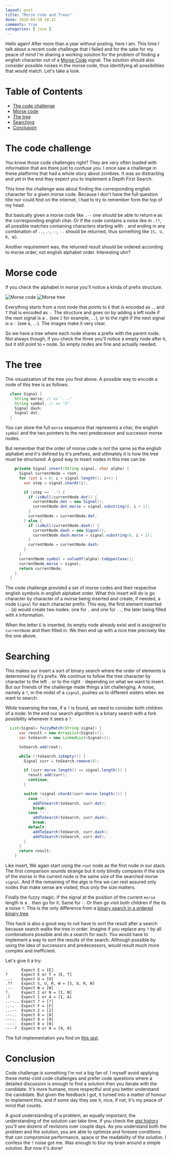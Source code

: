 ```yaml
---
layout: post
title: "Morse Code and Trees"
date: 2020-04-30 10:22
comments: true
categories: [ java ]
---
```


Hello again! After more than a year without posting, here I am. This time I talk about a recent code challenge that I failed and for the sake for my peace of mind I'm sharing a working solution for the problem of finding a english character out of a [Morse Code](https://en.wikipedia.org/wiki/Morse_code) signal. The solution should also consider possible noises in the morse code, thus identifying all possibilities that would match. Let's take a look.

<!--more-->
# Table of Contents
   * [The code challenge](#the-code-challenge)
   * [Morse code](#morse-code)
   * [The tree](#the-tree)
   * [Searching](#searching)
   * [Conclusion](#conclusion)

# The code challenge

You know those code challenges right? They are very often loaded with information that are there just to confuse you. I once saw a challenge in these platforms that had a whole story about zombies. It was so distracting and yet in the end they expect you to implement a Depth First Search.

This time the challenge was about finding the corresponding english character for a given morse code. Because I don't have the full question title nor could find on the internet, I had to try to remember form the top of my head.

But basically given a morse code like `.--` one should be able to return `W` as the corresponding english char. Or if the code contains a noise like in `.??`, all possible matches containing characters starting with `.` and ending in any combination of `..`, `.-`, `--`, `-.` should be returned, thus something like `[S, U, R, W]`. 

Another requirement was, the returned result should be ordered according to morse order, not english alphabet order. Interesting uhn?

# Morse code

If you check the alphabet in morse you'll notice a kinda of prefix structure. 

![Morse code][morse] 
![Morse tree][morse-tree] 

Everything starts from a root node that points to `E` that is encoded as `.`, and `T` that is encoded as `-`. The structure and goes on by adding a left node if the next signal is a `.` (see `I` for example, `..`), or to the right if the next signal is a `-` (see `A`, `.-`). The images make it very clear.

So we have a tree where each node shares a prefix with the parent node. Not always though, if you check the three you'll notice a empty node after `R`, but it still point to `+` node. So empty nodes are fine and actually needed.

# The tree

The visualization of the tree you find above. A possible way to encode a node of this tree is as follows:

```java
  class Signal {
    String morse; // ex "..-"
    String symbol; // ex "U"
    Signal dash;
    Signal dot;
  }
```

You can store the full `morse` sequence that represents a char, the english `symbol` and the two pointers to the next predecessor and successor morse nodes.

But remember that the order of morse code is not the same as the english alphabet and it's defined by it's prefixes, and ultimately it is how the tree must be structured. A good way to insert nodes in this tree can be:

```java
    private Signal insert(String signal, char alpha) {
      Signal currentNode = root;
      for (int i = 0; i < signal.length(); i++) {
        var step = signal.charAt(i);

        if (step == '.') {
          if (isNull(currentNode.dot)) {
            currentNode.dot = new Signal();
            currentNode.dot.morse = signal.substring(0, i + 1);
          }
          currentNode = currentNode.dot;
        } else {
          if (isNull(currentNode.dash)) {
            currentNode.dash = new Signal();
            currentNode.dash.morse = signal.substring(0, i + 1);
          }
          currentNode = currentNode.dash;
        }
      }
      currentNode.symbol = valueOf(alpha).toUpperCase();
      currentNode.morse = signal;
      return currentNode;
    }
  }
```

The code challenge provided a set of morse codes and their respective english symbols in english alphabet order. What this insert will do is go character by character of a morse being inserted and create, if needed, a node `Signal` for each character prefix. This way, the first element inserted `.-` (`A`) would create two nodes. one for `.` and one for `.-`, the later being filled with `A` information. 

When the letter `E` is inserted, its empty node already exist and is assigned to `currentNode` and then filled in. We then end up with a nice tree precisely like the one above.

# Searching

This makes our insert a sort of binary search where the order of elements is determined by it's prefix. We continue to follow the tree character by character to the left `.` or to the right `-` depending on what we want to insert. But our friends of the challenge made things a bit challenging. A noise, namely a `?`, in the midst of a `signal`, pushes us to different waters when we want to search.

While traversing the tree, if a `?` is found, we need to consider both children of a node. In the end our search algorithm is a binary search with a fork possibility whenever it sees a `?`.

```java
  List<Signal> fuzzyMatch(String signal) {
      var result = new ArrayList<Signal>();
      var toSearch = new LinkedList<Signal>();

      toSearch.add(root);

      while (!toSearch.isEmpty()) {
        Signal curr = toSearch.remove(0);

        if (curr.morse.length() == signal.length()) {
          result.add(curr);
          continue;
        }

        switch (signal.charAt(curr.morse.length())) {
          case '.':
            addToSearch(toSearch, curr.dot);
            break;
          case '-':
            addToSearch(toSearch, curr.dash);
            break;
          default:
            addToSearch(toSearch, curr.dash);
            addToSearch(toSearch, curr.dot);
        }
      }
      return result;
    }
```
Like insert, We again start using the `root` node as the first node in our stack. The first comparison sounds strange but it only blindly compares if the size of the morse in the current node is the same size of the searched morse `signal`. And if the remaining of the algo is fine we can rest assured only nodes that make sense are visited, thus only the size matters.	

Finally the fuzzy magic. If the signal at the position of the current `morse` length is a `.` then go for it. Same for `-`. Or then go visit both children if the its a noise `?`. This is the only difference from a [binary search in a ordered binary tree](https://en.wikipedia.org/wiki/Binary_search_tree#Searching).

This hack is also a good way to not have to sort the result after a search because search walks the tree in order. Imagine if you replace any `?` by all combinations possible and do a search for each. You would have to implement a way to sort the results of the search. Although possible by using the idea of successors and predecessors, would result much more complex and inefficient.

Let's give it a try:
```
.      Expect E = [E]
?      Expect E or T = [E, T]
..-    Expect U = [U]
.??    Expect S, U, R, W = [S, U, R, W]
.--    Expect W = [W]
?.     Expect I or N = [I, N]
.?     Expect I or A = [I, A]
..--.. Expect ? = [?]
..-.   Expect F = [F]
..---  Expect 2 = [2]
---..  Expect 8 = [8]
----.  Expect 9 = [9]
-----  Expect 0 = [0]
----?  Expect 9 or 0 = [9, 0]

```

The full implementation you find on [this gist](https://gist.github.com/paulosuzart/9bb8b4944fb01cdbdaaf72358c52ff1c).

# Conclusion

Code challenge is something I'm not a big fan of. I myself avoid applying these metal-cold code challenges and prefer code questions where a detailed discussion is enough to find a solution then you iterate with the candidate. It's more humane, more respectful and you better understand the candidate. But given the feedback I got, it turned into a matter of honour to implement this, and if some day they see it, nice, if not, it's my peace of mind that counts.

A good understanding of a problem, an equally important, the understanding of the solution can take time. If you check the [gist history](https://gist.github.com/paulosuzart/9bb8b4944fb01cdbdaaf72358c52ff1c/revisions) you'll see dozens of revisions over couple days. As you understand both the problem and the solution, you are able to optimize and foresee conditions that can compromise performance, space or the readability of the solution. I confess the `?` noise got me. Was enough to blur my brain around a simple solution. But now it's done!


[morse]: https://upload.wikimedia.org/wikipedia/commons/thumb/b/b5/International_Morse_Code.svg/186px-International_Morse_Code.svg.png
[morse-tree]: https://upload.wikimedia.org/wikipedia/commons/thumb/1/19/Morse-code-tree.svg/320px-Morse-code-tree.svg.png